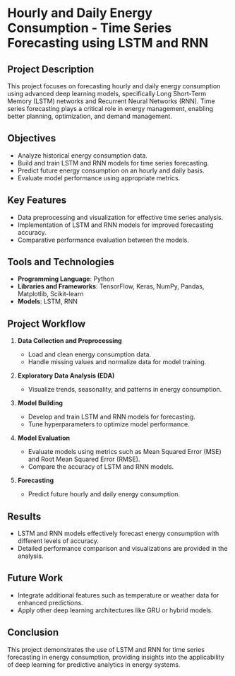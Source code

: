 # Hourly and Daily Energy Consumption - Time Series Forecasting using LSTM and RNN

## Project Description
This project focuses on forecasting hourly and daily energy consumption using advanced deep learning models, specifically Long Short-Term Memory (LSTM) networks and Recurrent Neural Networks (RNN). Time series forecasting plays a critical role in energy management, enabling better planning, optimization, and demand management.

## Objectives
- Analyze historical energy consumption data.
- Build and train LSTM and RNN models for time series forecasting.
- Predict future energy consumption on an hourly and daily basis.
- Evaluate model performance using appropriate metrics.

## Key Features
- Data preprocessing and visualization for effective time series analysis.
- Implementation of LSTM and RNN models for improved forecasting accuracy.
- Comparative performance evaluation between the models.

## Tools and Technologies
- **Programming Language**: Python
- **Libraries and Frameworks**: TensorFlow, Keras, NumPy, Pandas, Matplotlib, Scikit-learn
- **Models**: LSTM, RNN

## Project Workflow
1. **Data Collection and Preprocessing**  
   - Load and clean energy consumption data.  
   - Handle missing values and normalize data for model training.
   
2. **Exploratory Data Analysis (EDA)**  
   - Visualize trends, seasonality, and patterns in energy consumption.
   
3. **Model Building**  
   - Develop and train LSTM and RNN models for forecasting.  
   - Tune hyperparameters to optimize model performance.
   
4. **Model Evaluation**  
   - Evaluate models using metrics such as Mean Squared Error (MSE) and Root Mean Squared Error (RMSE).  
   - Compare the accuracy of LSTM and RNN models.
   
5. **Forecasting**  
   - Predict future hourly and daily energy consumption.


## Results
- LSTM and RNN models effectively forecast energy consumption with different levels of accuracy.  
- Detailed performance comparison and visualizations are provided in the analysis.

## Future Work
- Integrate additional features such as temperature or weather data for enhanced predictions.
- Apply other deep learning architectures like GRU or hybrid models.

## Conclusion
This project demonstrates the use of LSTM and RNN for time series forecasting in energy consumption, providing insights into the applicability of deep learning for predictive analytics in energy systems.

